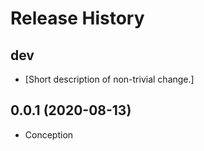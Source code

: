 Release History
===============

dev
---

-   \[Short description of non-trivial change.\]


0.0.1 (2020-08-13)
------------------

-   Conception

